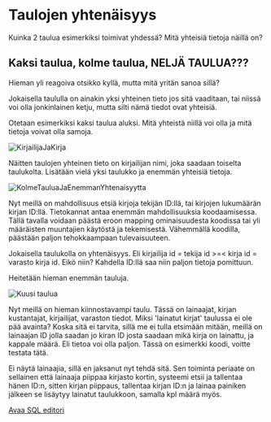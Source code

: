 # Taulojen yhtenäisyys
Kuinka 2 taulua esimerkiksi toimivat yhdessä? Mitä yhteisiä tietoja näillä on?

## Kaksi taulua, kolme taulua, NELJÄ TAULUA???
Hieman yli reagoiva otsikko kyllä, mutta mitä yritän sanoa sillä?

Jokaisella taululla on ainakin yksi yhteinen tieto jos sitä vaaditaan, tai niissä voi olla jonkinlainen ketju, mutta silti nämä tiedot ovat yhteisiä.

Otetaan esimerkiksi kaksi taulua aluksi. Mitä yhteistä niillä voi olla ja mitä tietoja voivat olla samoja.

![KirjailijaJaKirja](https://i.imgur.com/wJFg4Gh.png 'Kirjailija ja kirja')

Näitten taulojen yhteinen tieto on kirjailijan nimi, joka saadaan toiselta taulukolta.
Lisätään vielä yksi taulukko ja enemmän yhteisiä tietoja.

![KolmeTauluaJaEnemmanYhtenaisyytta](https://i.imgur.com/bL50juG.png 'Kolme taulua ja enemman yhtenaisyytta')

Nyt meillä on mahdollisuus etsiä kirjoja tekijän ID:llä, tai kirjojen lukumäärän kirjan ID:llä.
Tietokannat antaa enemmän mahdollisuuksia koodaamisessa. Tällä tavalla voidaan päästä eroon mapping ominaisuudesta koodissa tai yli määräisten muuntajien käytöstä ja tekemisestä. Vähemmällä koodilla, päästään paljon tehokkaampaan tulevaisuuteen.

Jokaisella taulukolla on yhtenäisyys. Eli kirjailija id = tekija id >=< kirja id = varasto kirja id. Eikö niin? Kahdella ID:llä saa niin paljon tietoja pomittuun.

Heitetään hieman enemmän tauluja.

![Kuusi taulua](https://i.imgur.com/lJrkMux.png 'Kuusi taulukkoa')

Nyt meillä on hieman kiinnostavampi taulu. Tässä on lainaajat, kirjan kustantajat, kirjailijat, varaston tiedot. Miksi 'lainatut kirjat' taulussa ei ole pää avainta? Koska sitä ei tarvita, sillä me ei tulla etsimään mitään, meillä on lainaajan ID jolla saadan jo kiran ID josta saadaan mikä kirja on lainattu, ja kappale määrä. Eli tietoa voi olla paljon. Tässä on esimerkki koodi, voitte testata tätä.

Ei näytä lainaajia, sillä en jaksanut nyt tehdä sitä. Sen toiminta periaate on sellainen että lainaaja piippaa kirjasto kortin, systeemi etsii ja tallentaa hänen ID:n, sitten kirjan piippaus, tallentaa kirjan ID:n ja lainaa painiken jälkeen se lisäytyy lainatut taulukkoon, samalla kpl määrä myös.

[Avaa SQL editori](https://www.mycompiler.io/view/0TqGjvzaXfn)